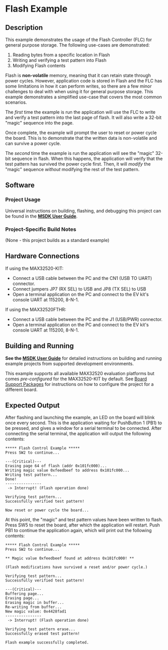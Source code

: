 # Flash Example

## Description

This example demonstrates the usage of the Flash Controller (FLC) for general purpose storage.  The following use-cases are demonstrated:

1. Reading bytes from a specific location in Flash
2. Writing and verifying a test pattern into Flash
3. Modifying Flash contents

Flash is **non-volatile** memory, meaning that it can retain state through power cycles.  However, application code is stored in Flash and the FLC has some limitations in how it can perform writes, so there are a few minor challenges to deal with when using it for general purpose storage.  This example demonstrates a simplified use-case that covers the most common scenarios.

The _first_ time the example is run the application will use the FLC to write and verify a test pattern into the last page of flash.  It will also write a 32-bit "magic" sequence into the page.

Once complete, the example will prompt the user to reset or power cycle the board.  This is to demonstrate that the written data is non-volatile and can survive a power cycle.

The _second_ time the example is run the application will see the "magic" 32-bit sequence in flash.  When this happens, the application will verify that the test pattern has survived the power cycle first.  Then, it will _modify_ the "magic" sequence _without_ modifying the rest of the test pattern.


## Software

### Project Usage

Universal instructions on building, flashing, and debugging this project can be found in the **[MSDK User Guide](https://analogdevicesinc.github.io/msdk/USERGUIDE/)**.

### Project-Specific Build Notes

(None - this project builds as a standard example)

## Hardware Connections

If using the MAX32520-KIT:

- Connect a USB cable between the PC and the CN1 (USB TO UART) connector.
- Connect jumpers JP7 (RX SEL) to USB and JP8 (TX SEL) to USB
- Open a terminal application on the PC and connect to the EV kit's console UART at 115200, 8-N-1.

If using the MAX32520FTHR:

- Connect a USB cable between the PC and the J1 (USB/PWR) connector.
- Open a terminal application on the PC and connect to the EV kit's console UART at 115200, 8-N-1.

## Building and Running

**See the [MSDK User Guide](https://analogdevicesinc.github.io/msdk/USERGUIDE/)** for detailed instructions on building and running example projects from supported development environments.

This example supports all available MAX32520 evaluation platforms but comes _pre-configured_ for the MAX32520-KIT by default.  See [Board Support Packages](https://analogdevicesinc.github.io/msdk/USERGUIDE/#board-support-packages) for instructions on how to configure the project for a different board.

## Expected Output

After flashing and launching the example, an LED on the board will blink once every second.  This is the application waiting for PushButton 1 (PB1) to be pressed, and gives a window for a serial terminal to be connected.  After connecting the serial terminal, the application will output the following contents:

```
***** Flash Control Example *****
Press SW2 to continue...

---(Critical)---
Erasing page 64 of flash (addr 0x101fc000)...
Writing magic value 0xfeedbeef to address 0x101fc000...
Writing test pattern...
Done!
----------------
 -> Interrupt! (Flash operation done)

Verifying test pattern...
Successfully verified test pattern!

Now reset or power cycle the board...
```

At this point, the "magic" and test pattern values have been written to flash.  Press SW5 to reset the board, after which the application will restart.  Push PB1 to continue the application again, which will print out the following contents:

```
***** Flash Control Example *****
Press SW2 to continue...

** Magic value 0xfeedbeef found at address 0x101fc000! **

(Flash modifications have survived a reset and/or power cycle.)

Verifying test pattern...
Successfully verified test pattern!

---(Critical)---
Buffering page...
Erasing page...
Erasing magic in buffer...
Re-writing from buffer...
New magic value: 0x4428fad1
----------------
 -> Interrupt! (Flash operation done)

Verifying test pattern erase...
Successfully erased test pattern!

Flash example successfully completed.
```
